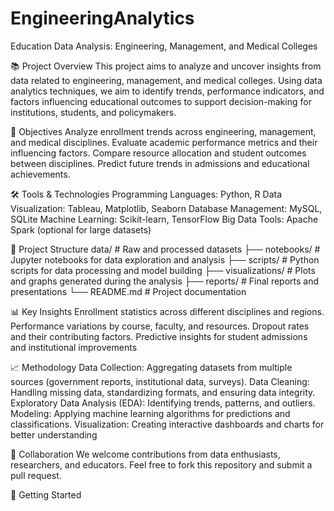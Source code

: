 # EngineeringAnalytics
Education Data Analysis: Engineering, Management, and Medical Colleges

📚 Project Overview
This project aims to analyze and uncover insights from data related to engineering, management, and medical colleges. Using data analytics techniques, we aim to identify trends, performance indicators, and factors influencing educational outcomes to support decision-making for institutions, students, and policymakers.

🎯 Objectives
Analyze enrollment trends across engineering, management, and medical disciplines.
Evaluate academic performance metrics and their influencing factors.
Compare resource allocation and student outcomes between disciplines.
Predict future trends in admissions and educational achievements.

🛠️ Tools & Technologies
Programming Languages: Python, R
Data Visualization: Tableau, Matplotlib, Seaborn
Database Management: MySQL, SQLite
Machine Learning: Scikit-learn, TensorFlow
Big Data Tools: Apache Spark (optional for large datasets)

📁 Project Structure
data/ # Raw and processed datasets ├── notebooks/ # Jupyter notebooks for data exploration and analysis ├── scripts/ # Python scripts for data processing and model building ├── visualizations/ # Plots and graphs generated during the analysis ├── reports/ # Final reports and presentations └── README.md # Project documentation

📊 Key Insights
Enrollment statistics across different disciplines and regions.
Performance variations by course, faculty, and resources.
Dropout rates and their contributing factors.
Predictive insights for student admissions and institutional improvements

📈 Methodology
Data Collection: Aggregating datasets from multiple sources (government reports, institutional data, surveys).
Data Cleaning: Handling missing data, standardizing formats, and ensuring data integrity.
Exploratory Data Analysis (EDA): Identifying trends, patterns, and outliers.
Modeling: Applying machine learning algorithms for predictions and classifications.
Visualization: Creating interactive dashboards and charts for better understanding

🤝 Collaboration
We welcome contributions from data enthusiasts, researchers, and educators. Feel free to fork this repository and submit a pull request.

🚀 Getting Started






